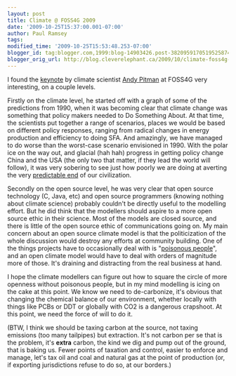 ```yaml
---
layout: post
title: Climate @ FOSS4G 2009
date: '2009-10-25T15:37:00.001-07:00'
author: Paul Ramsey
tags: 
modified_time: '2009-10-25T15:53:48.253-07:00'
blogger_id: tag:blogger.com,1999:blog-14903426.post-3820959170519525874
blogger_orig_url: http://blog.cleverelephant.ca/2009/10/climate-foss4g-2009.html
---
```


I found the [keynote](http://2009.foss4g.org/speakers/#Andy_Pitman) by climate scientist [Andy Pitman](http://www.science.unsw.edu.au/apitman-profile) at FOSS4G very interesting, on a couple levels.

Firstly on the climate level, he started off with a graph of some of the predictions from 1990, when it was becoming clear that climate change was something that policy makers needed to Do Something About. At that time, the scientists put together a range of scenarios, places we would be based on different policy responses, ranging from radical changes in energy production and efficiency to doing SFA. And amazingly, we have managed to do worse than the worst-case scenario envisioned in 1990. With the polar ice on the way out, and glacial (hah hah) progress in getting policy change China and the USA (the only two that matter, if they lead the world will follow), it was very sobering to see just how poorly we are doing at averting the very [predictable end](http://mondaymag.com/articles/entry/losing-control/) of our civilization.

Secondly on the open source level, he was very clear that open source technology (C, Java, etc) and open source programmers (knowing nothing about climate science) probably couldn't be directly useful to the modelling effort. But he did think that the modellers should aspire to a more open source ethic in their science. Most of the models are closed source, and there is little of the open source ethic of communications going on. My main concern about an open source climate model is that the politicization of the whole discussion would destroy any efforts at community building. One of the things projects have to occasionally deal with is "[poisonous people](http://video.google.com/videoplay?docid=-4216011961522818645)", and an open climate model would have to deal with orders of magnitude more of those. It's draining and distracting from the real business at hand.

I hope the climate modellers can figure out how to square the circle of more openness without poisonous people, but in my mind modelling is icing on the cake at this point. We know we need to de-carbonize, it's obvious that changing the chemical balance of our environment, whether locally with things like PCBs or DDT or globally with CO2 is a dangerous crapshoot. At this point, we need the force of will to do it.

(BTW, I think we should be taxing carbon at the source, not taxing emissions (too many tailpipes) but extraction. It's not carbon per se that is the problem, it's **extra** carbon, the kind we dig and pump out of the ground, that is baking us. Fewer points of taxation and control, easier to enforce and manage, let's tax oil and coal and natural gas at the point of production (or, if exporting jurisdictions refuse to do so, at our borders.)

